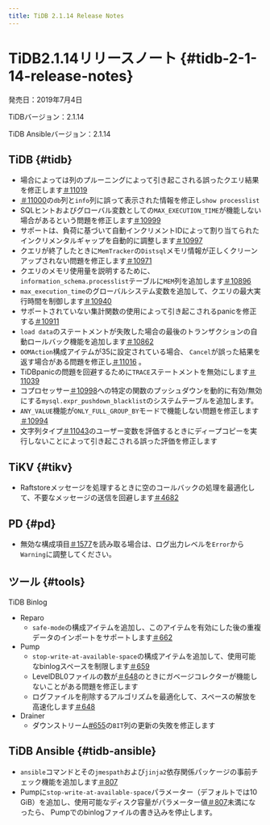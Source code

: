 ```yaml
---
title: TiDB 2.1.14 Release Notes
---
```


# TiDB2.1.14リリースノート {#tidb-2-1-14-release-notes}

発売日：2019年7月4日

TiDBバージョン：2.1.14

TiDB Ansibleバージョン：2.1.14

## TiDB {#tidb}

-   場合によっては列のプルーニングによって引き起こされる誤ったクエリ結果を修正します[＃11019](https://github.com/pingcap/tidb/pull/11019)
-   [＃11000](https://github.com/pingcap/tidb/pull/11000)の`db`列と`info`列に誤って表示された情報を修正し`show processlist`
-   SQLヒントおよびグローバル変数としての`MAX_EXECUTION_TIME`が機能しない場合があるという問題を修正します[＃10999](https://github.com/pingcap/tidb/pull/10999)
-   サポートは、負荷に基づいて自動インクリメントIDによって割り当てられたインクリメンタルギャップを自動的に調整します[＃10997](https://github.com/pingcap/tidb/pull/10997)
-   クエリが終了したときに`MemTracker`の`Distsql`メモリ情報が正しくクリーンアップされない問題を修正します[＃10971](https://github.com/pingcap/tidb/pull/10971)
-   クエリのメモリ使用量を説明するために、 `information_schema.processlist`テーブルに`MEM`列を追加します[＃10896](https://github.com/pingcap/tidb/pull/10896)
-   `max_execution_time`のグローバルシステム変数を追加して、クエリの最大実行時間を制御します[＃10940](https://github.com/pingcap/tidb/pull/10940)
-   サポートされていない集計関数の使用によって引き起こされるpanicを修正する[＃10911](https://github.com/pingcap/tidb/pull/10911)
-   `load data`のステートメントが失敗した場合の最後のトランザクションの自動ロールバック機能を追加します[＃10862](https://github.com/pingcap/tidb/pull/10862)
-   `OOMAction`構成アイテムが35に設定されている場合、 `Cancel`が誤った結果を返す場合がある問題を修正し[＃11016](https://github.com/pingcap/tidb/pull/11016) 。
-   TiDBpanicの問題を回避するために`TRACE`ステートメントを無効にします[＃11039](https://github.com/pingcap/tidb/pull/11039)
-   コプロセッサー[＃10998](https://github.com/pingcap/tidb/pull/10998)への特定の関数のプッシュダウンを動的に有効/無効にする`mysql.expr_pushdown_blacklist`のシステムテーブルを追加します。
-   `ANY_VALUE`機能が`ONLY_FULL_GROUP_BY`モードで機能しない問題を修正します[＃10994](https://github.com/pingcap/tidb/pull/10994)
-   文字列タイプ[＃11043](https://github.com/pingcap/tidb/pull/11043)のユーザー変数を評価するときにディープコピーを実行しないことによって引き起こされる誤った評価を修正します

## TiKV {#tikv}

-   Raftstoreメッセージを処理するときに空のコールバックの処理を最適化して、不要なメッセージの送信を回避します[＃4682](https://github.com/tikv/tikv/pull/4682)

## PD {#pd}

-   無効な構成項目[＃1577](https://github.com/pingcap/pd/pull/1577)を読み取る場合は、ログ出力レベルを`Error`から`Warning`に調整してください。

## ツール {#tools}

TiDB Binlog

-   Reparo
    -   `safe-mode`の構成アイテムを追加し、このアイテムを有効にした後の重複データのインポートをサポートします[＃662](https://github.com/pingcap/tidb-binlog/pull/662)
-   Pump
    -   `stop-write-at-available-space`の構成アイテムを追加して、使用可能なbinlogスペースを制限します[＃659](https://github.com/pingcap/tidb-binlog/pull/659)
    -   LevelDBL0ファイルの数が[＃648](https://github.com/pingcap/tidb-binlog/pull/648)のときにガベージコレクターが機能しないことがある問題を修正します
    -   ログファイルを削除するアルゴリズムを最適化して、スペースの解放を高速化します[＃648](https://github.com/pingcap/tidb-binlog/pull/648)
-   Drainer
    -   ダウンストリーム[#655](https://github.com/pingcap/tidb-binlog/pull/655)の`BIT`列の更新の失敗を修正します

## TiDB Ansible {#tidb-ansible}

-   `ansible`コマンドとその`jmespath`および`jinja2`依存関係パッケージの事前チェック機能を追加します[＃807](https://github.com/pingcap/tidb-ansible/pull/807)
-   Pumpに`stop-write-at-available-space`パラメーター（デフォルトでは10 GiB）を追加し、使用可能なディスク容量がパラメーター値[＃807](https://github.com/pingcap/tidb-ansible/pull/807)未満になったら、 Pumpでのbinlogファイルの書き込みを停止します。
